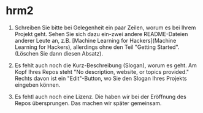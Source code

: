 # hrm2

1. Schreiben Sie bitte bei Gelegenheit ein paar Zeilen, worum es bei Ihrem Projekt geht. Sehen Sie sich dazu ein-zwei andere README-Dateien anderer Leute an, z.B. [Machine Learning for Hackers](Machine Learning for Hackers), allerdings ohne den Teil "Getting Started". (Löschen Sie dann diesen Absatz).

1. Es fehlt auch noch die Kurz-Beschreibung (Slogan), worum es geht. Am Kopf Ihres Repos steht "No description, website, or topics provided." Rechts davon ist ein "Edit"-Button, wo Sie den Slogan Ihres Projekts eingeben können.

1. Es fehtl auch noch eine Lizenz. Die haben wir bei der Eröffnung des Repos übersprungen. Das machen wir später gemeinsam.
